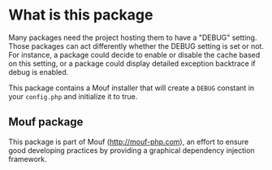 What is this package
====================

Many packages need the project hosting them to have a "DEBUG" setting.
Those packages can act differently whether the DEBUG setting is set or not.
For instance, a package could decide to enable or disable the cache based on this setting, or a package
could display detailed exception backtrace if debug is enabled.

This package contains a Mouf installer that will create a `DEBUG` constant in your `config.php` and initialize
it to true.

Mouf package
------------

This package is part of Mouf (http://mouf-php.com), an effort to ensure good developing practices by providing a graphical dependency injection framework.
